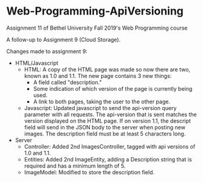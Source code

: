 # Web-Programming-ApiVersioning
Assignment 11 of Bethel University Fall 2019's Web Programming course

A follow-up to Assignment 9 (Cloud Storage).

Changes made to assignment 9:
- HTML/Javascript
  - HTML: A copy of the HTML page was made so now there are two, known as 1.0 and 1.1.
  The new page contains 3 new things:
    - A field called "description."
    - Some indication of which version of the page is currently being used.
    - A link to both pages, taking the user to the other page.
  - Javascript: Updated javascript to send the api-version query parameter with all requests.
  The api-version that is sent matches the version displayed on the HTML page. If on version 1.1,
  the descript field will send in the JSON body to the server when posting new images. The
  description field must be at least 5 characters long.
- Server
  - Controller: Added 2nd ImagesController, tagged with api versions of 1.0 and 1.1.
  - Entities: Added 2nd ImageEntity, adding a Description string that is required
  and has a minimum length of 5.
  - ImageModel: Modified to store the description field.
